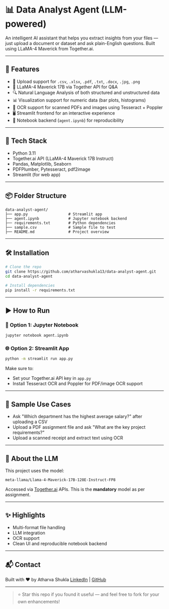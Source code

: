# 📊 Data Analyst Agent (LLM-powered)

An intelligent AI assistant that helps you extract insights from your files — just upload a document or dataset and ask plain-English questions. Built using LLaMA-4 Maverick from Together.ai.

---

## 🚀 Features

- 📁 Upload support for `.csv`, `.xlsx`, `.pdf`, `.txt`, `.docx`, `.jpg`, `.png`
- 🧠 LLaMA-4 Maverick 17B via Together API for Q\&A
- 🔍 Natural Language Analysis of both structured and unstructured data
- 📊 Visualization support for numeric data (bar plots, histograms)
- 🧾 OCR support for scanned PDFs and images using Tesseract + Poppler
- 🖥️ Streamlit frontend for an interactive experience
- 📜 Notebook backend (`agent.ipynb`) for reproducibility

---

## 🧠 Tech Stack

- Python 3.11
- Together.ai API (LLaMA-4 Maverick 17B Instruct)
- Pandas, Matplotlib, Seaborn
- PDFPlumber, Pytesseract, pdf2image
- Streamlit (for web app)

---

## 📦 Folder Structure

```
data-analyst-agent/
├── app.py                  # Streamlit app
├── agent.ipynb             # Jupyter notebook backend
├── requirements.txt        # Python dependencies
├── sample.csv              # Sample file to test
├── README.md               # Project overview
```

---

## 🛠 Installation

```bash
# Clone the repo
git clone https://github.com/atharvashukla13/data-analyst-agent.git
cd data-analyst-agent

# Install dependencies
pip install -r requirements.txt
```

---

## ▶️ How to Run

### 📓 Option 1: Jupyter Notebook

```bash
jupyter notebook agent.ipynb
```

### 🌐 Option 2: Streamlit App

```bash
python -m streamlit run app.py
```

Make sure to:

- Set your Together.ai API key in `app.py`
- Install Tesseract OCR and Poppler for PDF/image OCR support

---

## 🧪 Sample Use Cases

- Ask "Which department has the highest average salary?" after uploading a CSV
- Upload a PDF assignment file and ask "What are the key project requirements?"
- Upload a scanned receipt and extract text using OCR

---

## 🧠 About the LLM

This project uses the model:

```
meta-llama/Llama-4-Maverick-17B-128E-Instruct-FP8
```

Accessed via [Together.ai](https://www.together.ai/) APIs. This is the **mandatory** model as per assignment.

---

## ✨ Highlights

- Multi-format file handling
- LLM integration
- OCR support
- Clean UI and reproducible notebook backend

---

## 📬 Contact

Built with ❤️ by Atharva Shukla
[LinkedIn](https://linkedin.com/in/atharvashukla13) | [GitHub](https://github.com/atharvashukla13)

---

> ⭐ Star this repo if you found it useful — and feel free to fork for your own enhancements!
